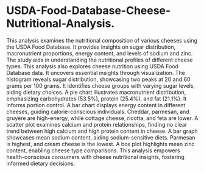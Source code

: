 # USDA-Food-Database-Cheese-Nutritional-Analysis.
This analysis examines the nutritional composition of various cheeses using the USDA Food Database. 
It provides insights on sugar distribution, macronutrient proportions, energy content, and levels of sodium and zinc. 
The study aids in understanding the nutritional profiles of different cheese types.
This analysis also explores cheese nutrition using USDA Food Database data. It uncovers essential insights through visualization.
The histogram reveals sugar distribution, showcasing two peaks at 20 and 60 grams per 100 grams. It identifies cheese groups with varying sugar levels, aiding dietary choices.
A pie chart illustrates macronutrient distribution, emphasizing carbohydrates (53.5%), protein (25.4%), and fat (21.1%). It informs portion control.
A bar chart displays energy content in different cheeses, guiding calorie-conscious individuals. Cheddar, parmesan, and gruyère are high-energy, while cottage cheese, ricotta, and feta are lower.
A scatter plot examines calcium and protein relationships, finding no clear trend between high calcium and high protein content in cheese.
A bar graph showcases mean sodium content, aiding sodium-sensitive diets. Parmesan is highest, and cream cheese is the lowest.
A box plot highlights mean zinc content, enabling cheese type comparisons.
This analysis empowers health-conscious consumers with cheese nutritional insights, fostering informed dietary decisions.

